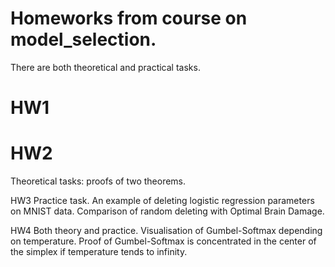 # Homeworks from course on model_selection.

There are both theoretical and practical tasks.

# HW1
# HW2
Theoretical tasks: proofs of two theorems.

HW3
Practice task. An example of deleting logistic regression parameters on MNIST data. 
Comparison of random deleting with Optimal Brain Damage.

HW4
Both theory and practice.
Visualisation of Gumbel-Softmax depending on temperature.
Proof of Gumbel-Softmax is concentrated in the center of the simplex if temperature tends to infinity.
